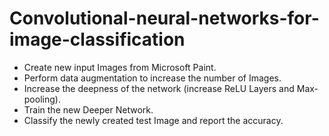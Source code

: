 # Convolutional-neural-networks-for-image-classification
* Create new input Images from Microsoft Paint.
* Perform data augmentation to increase the number of Images.
* Increase the deepness of the network (increase ReLU Layers and Max-pooling).
* Train the new Deeper Network.
* Classify the newly created test Image and report the accuracy.
